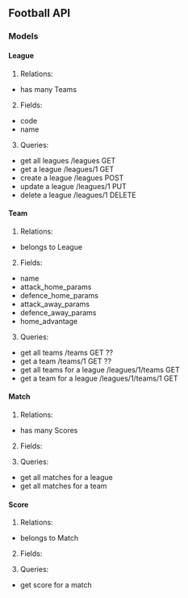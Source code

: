 ## Football API

### Models
#### League 

1. Relations:
  - has many Teams

2. Fields:
  - code
  - name
   
3. Queries:
  - get all leagues /leagues GET
  - get a league /leagues/1 GET
  - create a league /leagues POST
  - update a league /leagues/1 PUT
  - delete a league /leagues/1 DELETE

#### Team 
1. Relations:
  - belongs to League

2. Fields:
  - name
  - attack_home_params
  - defence_home_params
  - attack_away_params
  - defence_away_params 
  - home_advantage
  
3. Queries:
  - get all teams /teams GET ??
  - get a team /teams/1 GET ??
  - get all teams for a league /leagues/1/teams GET
  - get a team for a league /leagues/1/teams/1 GET

#### Match 

1. Relations:
  - has many Scores

2. Fields:

3. Queries:
  - get all matches for a league
  - get all matches for a team

#### Score

1. Relations:
  - belongs to Match

2. Fields:

3. Queries:
  - get score for a match

